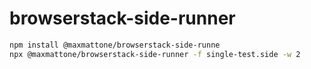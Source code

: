 # browserstack-side-runner

```sh
npm install @maxmattone/browserstack-side-runne
npx @maxmattone/browserstack-side-runner -f single-test.side -w 2
```
